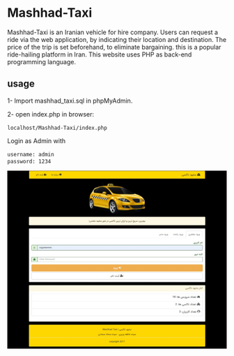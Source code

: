 # Mashhad-Taxi

Mashhad-Taxi is an Iranian vehicle for hire company. Users can request a ride via the web application, by indicating their location and destination. The price of the trip is set beforehand, to eliminate bargaining. this is a popular ride-hailing platform in Iran. This website uses PHP as back-end programming language.


## usage
1- Import mashhad_taxi.sql in phpMyAdmin.

2- open index.php in browser:
```
localhost/Mashhad-Taxi/index.php
```
Login as Admin with
```
username: admin
password: 1234
```

![Screen SHot](images/ScreenShot.jpg)
